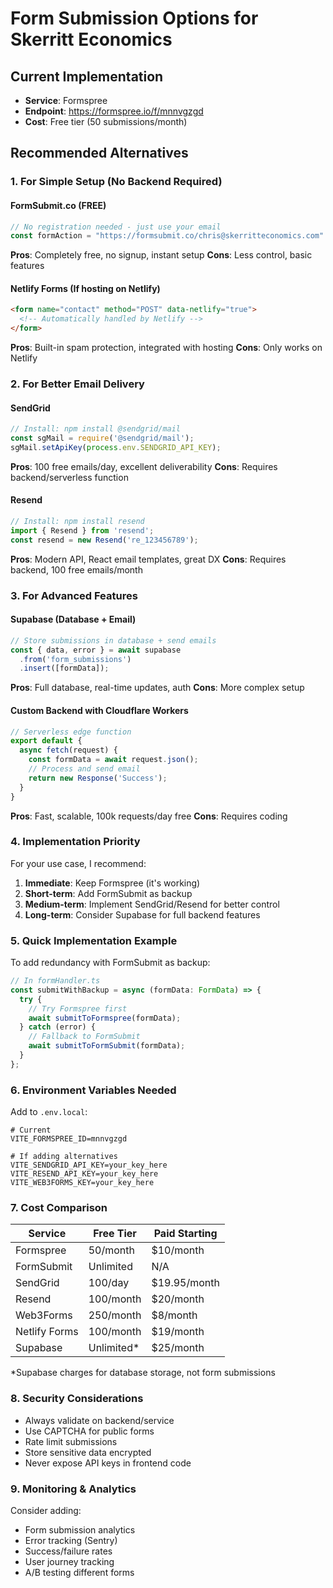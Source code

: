 # Form Submission Options for Skerritt Economics

## Current Implementation
- **Service**: Formspree
- **Endpoint**: https://formspree.io/f/mnnvgzgd
- **Cost**: Free tier (50 submissions/month)

## Recommended Alternatives

### 1. **For Simple Setup (No Backend Required)**

#### FormSubmit.co (FREE)
```javascript
// No registration needed - just use your email
const formAction = "https://formsubmit.co/chris@skerritteconomics.com"
```
**Pros**: Completely free, no signup, instant setup
**Cons**: Less control, basic features

#### Netlify Forms (If hosting on Netlify)
```html
<form name="contact" method="POST" data-netlify="true">
  <!-- Automatically handled by Netlify -->
</form>
```
**Pros**: Built-in spam protection, integrated with hosting
**Cons**: Only works on Netlify

### 2. **For Better Email Delivery**

#### SendGrid
```javascript
// Install: npm install @sendgrid/mail
const sgMail = require('@sendgrid/mail');
sgMail.setApiKey(process.env.SENDGRID_API_KEY);
```
**Pros**: 100 free emails/day, excellent deliverability
**Cons**: Requires backend/serverless function

#### Resend
```javascript
// Install: npm install resend
import { Resend } from 'resend';
const resend = new Resend('re_123456789');
```
**Pros**: Modern API, React email templates, great DX
**Cons**: Requires backend, 100 free emails/month

### 3. **For Advanced Features**

#### Supabase (Database + Email)
```javascript
// Store submissions in database + send emails
const { data, error } = await supabase
  .from('form_submissions')
  .insert([formData]);
```
**Pros**: Full database, real-time updates, auth
**Cons**: More complex setup

#### Custom Backend with Cloudflare Workers
```javascript
// Serverless edge function
export default {
  async fetch(request) {
    const formData = await request.json();
    // Process and send email
    return new Response('Success');
  }
}
```
**Pros**: Fast, scalable, 100k requests/day free
**Cons**: Requires coding

### 4. **Implementation Priority**

For your use case, I recommend:

1. **Immediate**: Keep Formspree (it's working)
2. **Short-term**: Add FormSubmit as backup
3. **Medium-term**: Implement SendGrid/Resend for better control
4. **Long-term**: Consider Supabase for full backend features

### 5. **Quick Implementation Example**

To add redundancy with FormSubmit as backup:

```typescript
// In formHandler.ts
const submitWithBackup = async (formData: FormData) => {
  try {
    // Try Formspree first
    await submitToFormspree(formData);
  } catch (error) {
    // Fallback to FormSubmit
    await submitToFormSubmit(formData);
  }
};
```

### 6. **Environment Variables Needed**

Add to `.env.local`:
```
# Current
VITE_FORMSPREE_ID=mnnvgzgd

# If adding alternatives
VITE_SENDGRID_API_KEY=your_key_here
VITE_RESEND_API_KEY=your_key_here
VITE_WEB3FORMS_KEY=your_key_here
```

### 7. **Cost Comparison**

| Service | Free Tier | Paid Starting |
|---------|-----------|---------------|
| Formspree | 50/month | $10/month |
| FormSubmit | Unlimited | N/A |
| SendGrid | 100/day | $19.95/month |
| Resend | 100/month | $20/month |
| Web3Forms | 250/month | $8/month |
| Netlify Forms | 100/month | $19/month |
| Supabase | Unlimited* | $25/month |

*Supabase charges for database storage, not form submissions

### 8. **Security Considerations**

- Always validate on backend/service
- Use CAPTCHA for public forms
- Rate limit submissions
- Store sensitive data encrypted
- Never expose API keys in frontend code

### 9. **Monitoring & Analytics**

Consider adding:
- Form submission analytics
- Error tracking (Sentry)
- Success/failure rates
- User journey tracking
- A/B testing different forms